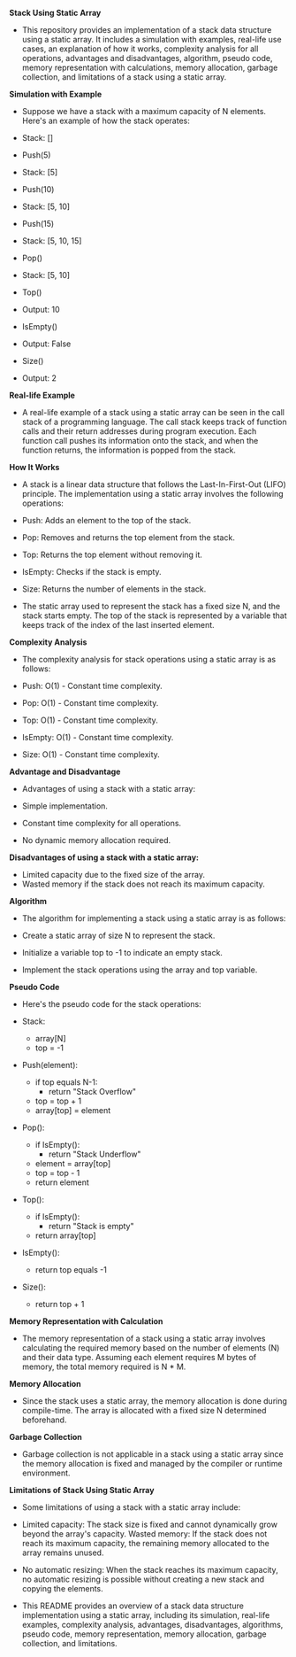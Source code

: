 **Stack Using Static Array**
- This repository provides an implementation of a stack data structure using a static array. It includes a simulation with examples, real-life use cases, an explanation of how it works, complexity analysis for all operations, advantages and disadvantages, algorithm, pseudo code, memory representation with calculations, memory allocation, garbage collection, and limitations of a stack using a static array.

**Simulation with Example**
- Suppose we have a stack with a maximum capacity of N elements. Here's an example of how the stack operates:

- Stack: []

- Push(5)
- Stack: [5]

- Push(10)
- Stack: [5, 10]

- Push(15)
- Stack: [5, 10, 15]

- Pop()
- Stack: [5, 10]

- Top()
- Output: 10

- IsEmpty()
- Output: False

- Size()
- Output: 2


**Real-life Example**
- A real-life example of a stack using a static array can be seen in the call stack of a programming language. The call stack keeps track of function calls and their return addresses during program execution. Each function call pushes its information onto the stack, and when the function returns, the information is popped from the stack.

**How It Works**
- A stack is a linear data structure that follows the Last-In-First-Out (LIFO) principle. The implementation using a static array involves the following operations:

- Push: Adds an element to the top of the stack.
- Pop: Removes and returns the top element from the stack.
- Top: Returns the top element without removing it.
- IsEmpty: Checks if the stack is empty.
- Size: Returns the number of elements in the stack.
- The static array used to represent the stack has a fixed size N, and the stack starts empty. The top of the stack is represented by a variable that keeps track of the index of the last inserted element.

**Complexity Analysis**
- The complexity analysis for stack operations using a static array is as follows:

- Push: O(1) - Constant time complexity.
- Pop: O(1) - Constant time complexity.
- Top: O(1) - Constant time complexity.
- IsEmpty: O(1) - Constant time complexity.
- Size: O(1) - Constant time complexity.

**Advantage and Disadvantage**
- Advantages of using a stack with a static array:

- Simple implementation.
- Constant time complexity for all operations.
- No dynamic memory allocation required.

**Disadvantages of using a stack with a static array:**

- Limited capacity due to the fixed size of the array.
- Wasted memory if the stack does not reach its maximum capacity.

**Algorithm**
- The algorithm for implementing a stack using a static array is as follows:

- Create a static array of size N to represent the stack.
- Initialize a variable top to -1 to indicate an empty stack.
- Implement the stack operations using the array and top variable.


**Pseudo Code**
- Here's the pseudo code for the stack operations:

- Stack:
  - array[N]
  - top = -1

- Push(element):
  - if top equals N-1:
    - return "Stack Overflow"
  - top = top + 1
  - array[top] = element

- Pop():
  - if IsEmpty():
    - return "Stack Underflow"
  - element = array[top]
  - top = top - 1
  - return element

- Top():
  - if IsEmpty():
    - return "Stack is empty"
  - return array[top]

- IsEmpty():
  - return top equals -1

- Size():
  - return top + 1


**Memory Representation with Calculation**
- The memory representation of a stack using a static array involves calculating the required memory based on the number of elements (N) and their data type. Assuming each element requires M bytes of memory, the total memory required is N * M.

**Memory Allocation**
- Since the stack uses a static array, the memory allocation is done during compile-time. The array is allocated with a fixed size N determined beforehand.

**Garbage Collection**
- Garbage collection is not applicable in a stack using a static array since the memory allocation is fixed and managed by the compiler or runtime environment.

**Limitations of Stack Using Static Array**
- Some limitations of using a stack with a static array include:

- Limited capacity: The stack size is fixed and cannot dynamically grow beyond the array's capacity.
Wasted memory: If the stack does not reach its maximum capacity, the remaining memory allocated to the array remains unused.
- No automatic resizing: When the stack reaches its maximum capacity, no automatic resizing is possible without creating a new stack and copying the elements.
- This README provides an overview of a stack data structure implementation using a static array, including its simulation, real-life examples, complexity analysis, advantages, disadvantages, algorithms, pseudo code, memory representation, memory allocation, garbage collection, and limitations.
